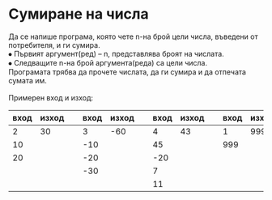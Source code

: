 # Сумиране на числа
Да се напише програма, която чете n-на брой цели числа, въведени от потребителя, и ги сумира.
<br>⦁	Първият аргумент(ред) – n, представлява броят на числата.
<br>⦁	Следващите n-на брой аргумента(реда) са цели числа.
<br>Програмата трябва да прочете числата, да ги сумира и да отпечата сумата им. 
<br>
<br>Примерен вход и изход:
<br>

<table>
<thead><tr><th>вход</th><th>изход</th><th>&nbsp;</th><th>вход</th><th>изход</th><th>&nbsp;</th><th>вход</th><th>изход</th><th>&nbsp;</th><th>вход</th><th>изход</th><th>&nbsp;</th><th>вход</th><th>изход</th></tr></thead><tbody>
 <tr><td>2</td><td>30</td><td>&nbsp;</td><td>3</td><td>-60</td><td>&nbsp;</td><td>4</td><td>43</td><td>&nbsp;</td><td>1</td><td>999</td><td>&nbsp;</td><td>0</td><td>0</td></tr>
 <tr><td>10</td><td>&nbsp;</td><td>&nbsp;</td><td>-10</td><td>&nbsp;</td><td>&nbsp;</td><td>45</td><td>&nbsp;</td><td>&nbsp;</td><td>999</td><td>&nbsp;</td><td>&nbsp;</td><td>&nbsp;</td><td>&nbsp;</td></tr>
 <tr><td>20</td><td>&nbsp;</td><td> </td><td>-20</td><td>&nbsp;</td><td>&nbsp;</td><td>-20</td><td>&nbsp;</td><td>&nbsp;</td><td>&nbsp;</td><td>&nbsp;</td><td>&nbsp;</td><td>&nbsp;</td><td>&nbsp;</td></tr>
 <tr><td>&nbsp;</td><td>&nbsp;</td><td>&nbsp;</td><td>-30</td><td>&nbsp;</td><td>&nbsp;</td><td>7</td><td>&nbsp;</td><td>&nbsp;</td><td>&nbsp;</td><td>&nbsp;</td><td>&nbsp;</td><td>&nbsp;</td><td>&nbsp;</td></tr>
 <tr><td>&nbsp;</td><td>&nbsp;</td><td>&nbsp;</td><td>&nbsp;</td><td>&nbsp;</td><td>&nbsp;</td><td>11</td><td>&nbsp;</td><td>&nbsp;</td><td>&nbsp;</td><td>&nbsp;</td><td>&nbsp;</td><td>&nbsp;</td><td></td></tr>
</tbody></table>
